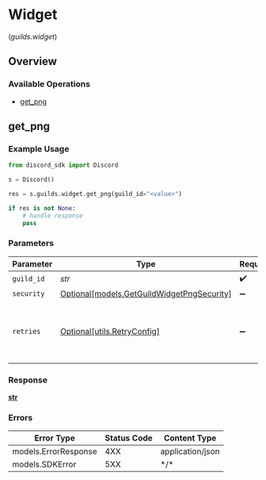 # Widget
(*guilds.widget*)

## Overview

### Available Operations

* [get_png](#get_png)

## get_png

### Example Usage

```python
from discord_sdk import Discord

s = Discord()

res = s.guilds.widget.get_png(guild_id="<value>")

if res is not None:
    # handle response
    pass

```

### Parameters

| Parameter                                                                               | Type                                                                                    | Required                                                                                | Description                                                                             |
| --------------------------------------------------------------------------------------- | --------------------------------------------------------------------------------------- | --------------------------------------------------------------------------------------- | --------------------------------------------------------------------------------------- |
| `guild_id`                                                                              | *str*                                                                                   | :heavy_check_mark:                                                                      | N/A                                                                                     |
| `security`                                                                              | [Optional[models.GetGuildWidgetPngSecurity]](../../models/getguildwidgetpngsecurity.md) | :heavy_minus_sign:                                                                      | N/A                                                                                     |
| `retries`                                                                               | [Optional[utils.RetryConfig]](../../models/utils/retryconfig.md)                        | :heavy_minus_sign:                                                                      | Configuration to override the default retry behavior of the client.                     |

### Response

**[str](../../models/.md)**

### Errors

| Error Type           | Status Code          | Content Type         |
| -------------------- | -------------------- | -------------------- |
| models.ErrorResponse | 4XX                  | application/json     |
| models.SDKError      | 5XX                  | \*/\*                |